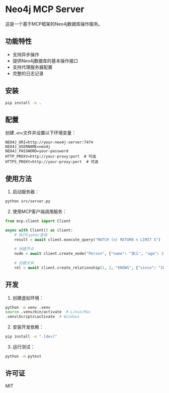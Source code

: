 # Neo4j MCP Server

这是一个基于MCP框架的Neo4j数据库操作服务。

## 功能特性

- 支持异步操作
- 提供Neo4j数据库的基本操作接口
- 支持代理服务器配置
- 完整的日志记录

## 安装

```bash
pip install -e .
```

## 配置

创建`.env`文件并设置以下环境变量：

```env
NEO4J_URI=http://your-neo4j-server:7474
NEO4J_USERNAME=neo4j
NEO4J_PASSWORD=your-password
HTTP_PROXY=http://your-proxy:port  # 可选
HTTPS_PROXY=http://your-proxy:port  # 可选
```

## 使用方法

1. 启动服务器：

```bash
python src/server.py
```

2. 使用MCP客户端调用服务：

```python
from mcp.client import Client

async with Client() as client:
    # 执行Cypher查询
    result = await client.execute_query("MATCH (n) RETURN n LIMIT 5")
    
    # 创建节点
    node = await client.create_node("Person", {"name": "张三", "age": 30})
    
    # 创建关系
    rel = await client.create_relationship(1, 2, "KNOWS", {"since": "2024"})
```

## 开发

1. 创建虚拟环境：

```bash
python -m venv .venv
source .venv/bin/activate  # Linux/Mac
.venv\Scripts\activate  # Windows
```

2. 安装开发依赖：

```bash
pip install -e ".[dev]"
```

3. 运行测试：

```bash
python -m pytest
```

## 许可证

MIT